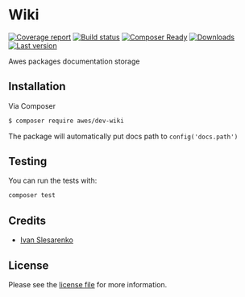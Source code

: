 # Wiki
<!--
[![Latest Version on Packagist][ico-version]][link-packagist]
[![Total Downloads][ico-downloads]][link-downloads]
[![Build Status][ico-travis]][link-travis]
[![StyleCI][ico-styleci]][link-styleci]
-->
[![Coverage report](http://gitlab.awescode.com/awes/wiki/badges/master/coverage.svg)](https://www.awes.io/)
[![Build status](http://gitlab.awescode.com/awes/wiki/badges/master/build.svg)](https://www.awes.io/)
[![Composer Ready](https://www.awc.wtf/awes/wiki/status.svg)](https://www.awes.io/)
[![Downloads](https://www.awc.wtf/awes/wiki/downloads.svg)](https://www.awes.io/)
[![Last version](https://www.awc.wtf/awes/wiki/version.svg)](https://www.awes.io/) 

Awes packages documentation storage

## Installation

Via Composer

``` bash
$ composer require awes/dev-wiki
```

The package will automatically put docs path to `config('docs.path')`

## Testing

You can run the tests with:

```bash
composer test
```

## Credits

- [Ivan Slesarenko][link-author]

## License

Please see the [license file](license.md) for more information.

[ico-version]: https://img.shields.io/packagist/v/xxxvendor/xxxpackage.svg?style=flat-square
[ico-downloads]: https://img.shields.io/packagist/dt/xxxvendor/xxxpackage.svg?style=flat-square
[ico-travis]: https://img.shields.io/travis/xxxvendor/xxxpackage/master.svg?style=flat-square
[ico-styleci]: https://styleci.io/repos/12345678/shield

[link-packagist]: https://packagist.org/packages/xxxvendor/xxxpackage
[link-downloads]: https://packagist.org/packages/xxxvendor/xxxpackage
[link-travis]: https://travis-ci.org/xxxvendor/xxxpackage
[link-styleci]: https://styleci.io/repos/12345678
[link-author]: https://github.com/boomdraw
[link-contributors]: ../../contributors]
